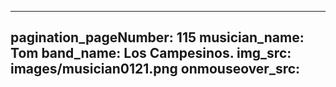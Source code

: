 ------
pagination_pageNumber: 115
musician_name: Tom
band_name: Los Campesinos.
img_src: images/musician0121.png
onmouseover_src: 
------